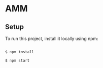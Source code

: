 # AMM

## Setup
To run this project, install it locally using npm:

```

$ npm install

$ npm start

